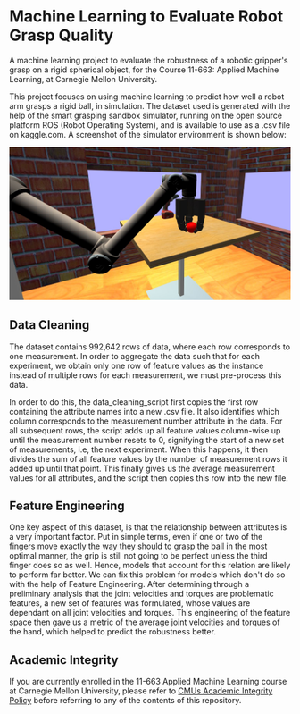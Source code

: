 # Machine Learning to Evaluate Robot Grasp Quality
A machine learning project to evaluate the robustness of a robotic gripper's grasp on a rigid spherical object, for the Course 11-663: Applied Machine Learning, at Carnegie Mellon University.

This project focuses on using machine learning to predict how well a robot arm grasps a rigid ball, in simulation. The dataset used is generated with the help of the smart grasping sandbox simulator, running on the open source platform ROS (Robot Operating System), and is available to use as a .csv file on kaggle.com. A screenshot of the simulator environment is shown below:

![Environment](/images/environment.JPG)

## Data Cleaning
The dataset contains 992,642 rows of data, where each row corresponds to one measurement. In order to aggregate the data such that for each experiment, we obtain only one row of feature values as the instance instead of multiple rows for each measurement, we must pre-process this data.

In order to do this, the data_cleaning_script first copies the first row containing the attribute names into a new .csv file. It also identifies which column corresponds to the measurement number attribute in the data. For all subsequent rows, the script adds up all feature values column-wise up until the measurement number resets to 0, signifying the start of a new set of measurements, i.e, the next experiment. When this happens, it then divides the sum of all feature values by the number of measurement rows it added up until that point. This finally gives us the average measurement values for all attributes, and the script then copies this row into the new file.

## Feature Engineering
One key aspect of this dataset, is that the relationship between attributes is a very important factor. Put in simple terms, even if one or two of the fingers move exactly the way they should to grasp the ball in the most optimal manner, the grip is still not going to be perfect unless the third finger does so as well. Hence, models that account for this relation are likely to perform far better. We can fix this problem for models which don't do so with the help of Feature Engineering. After determining through a preliminary analysis that the joint velocities and torques are problematic features, a new set of features was formulated, whose values are dependant on all joint velocities and torques. This engineering of the feature space then gave us a metric of the average joint velocities and torques of the
hand, which helped to predict the robustness better.

## Academic Integrity
If you are currently enrolled in the 11-663 Applied Machine Learning course at Carnegie Mellon University, please refer to [CMUs Academic Integrity Policy](https://www.cmu.edu/policies/student-and-student-life/academic-integrity.html) before referring to any of the contents of this repository.
